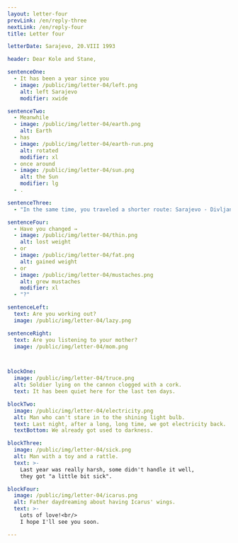 ```yaml
---
layout: letter-four
prevLink: /en/reply-three
nextLink: /en/reply-four
title: Letter four

letterDate: Sarajevo, 20.VIII 1993

header: Dear Kole and Stane,

sentenceOne:
  - It has been a year since you
  - image: /public/img/letter-04/left.png
    alt: left Sarajevo
    modifier: xwide

sentenceTwo:
  - Meanwhile
  - image: /public/img/letter-04/earth.png
    alt: Earth
  - has
  - image: /public/img/letter-04/earth-run.png
    alt: rotated
    modifier: xl
  - once around
  - image: /public/img/letter-04/sun.png
    alt: the Sun
    modifier: lg
  - .

sentenceThree:
  - "In the same time, you traveled a shorter route: Sarajevo - Divljana."

sentenceFour:
  - Have you changed →
  - image: /public/img/letter-04/thin.png
    alt: lost weight
  - or
  - image: /public/img/letter-04/fat.png
    alt: gained weight
  - or
  - image: /public/img/letter-04/mustaches.png
    alt: grew mustaches
    modifier: xl
  - "?"

sentenceLeft:
  text: Are you working out?
  image: /public/img/letter-04/lazy.png

sentenceRight:
  text: Are you listening to your mother?
  image: /public/img/letter-04/mom.png



blockOne:
  image: /public/img/letter-04/truce.png
  alt: Soldier lying on the cannon clogged with a cork.
  text: It has been quiet here for the last ten days.

blockTwo:
  image: /public/img/letter-04/electricity.png
  alt: Man who can't stare in to the shining light bulb. 
  text: Last night, after a long, long time, we got electricity back.
  textBottom: We already got used to darkness.

blockThree:
  image: /public/img/letter-04/sick.png
  alt: Man with a toy and a rattle.
  text: >-
    Last year was really harsh, some didn't handle it well,
    they got "a little bit sick".

blockFour:
  image: /public/img/letter-04/icarus.png
  alt: Father daydreaming about having Icarus' wings.
  text: >-
    Lots of love!<br/>
    I hope I'll see you soon.

---
```

